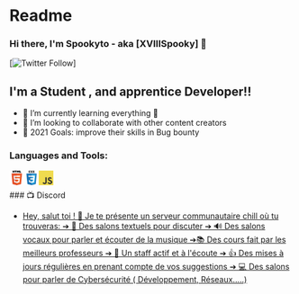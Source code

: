 # Readme

### Hi there, I'm Spookyto - aka [XVIIISpooky] 👋 
[![Twitter Follow](https://img.shields.io/twitter/follow/XVIIISpooky?color=1DA1F2&logo=twitter&style=for-the-badge)] 

## I'm a Student , and  apprentice Developer!!
- 🌱 I’m currently learning everything 🤣 
- 👯 I’m looking to collaborate with other content creators 
- 🥅 2021 Goals: improve their skills in Bug bounty 


### Languages and Tools:

<img align="left" alt="HTML5" width="26px" src="https://raw.githubusercontent.com/github/explore/80688e429a7d4ef2fca1e82350fe8e3517d3494d/topics/html/html.png" />
<img align="left" alt="CSS3" width="26px" src="https://raw.githubusercontent.com/github/explore/80688e429a7d4ef2fca1e82350fe8e3517d3494d/topics/css/css.png" />
<img align="left" alt="JavaScript" width="26px" src="https://raw.githubusercontent.com/github/explore/80688e429a7d4ef2fca1e82350fe8e3517d3494d/topics/javascript/javascript.png" />
<br />
<br />
### 📺 Discord 

<!-- YOUTUBE:START -->
- [Hey, salut toi ! 👋
Je te présente un serveur communautaire chill où tu trouveras:
➔ 💬 Des salons textuels pour discuter
➔ 🔊 Des salons vocaux pour parler et écouter de la musique
➔📚 Des cours fait par les meilleurs professeurs
➔ 👮 Un staff actif et à l'écoute
➔ 👍 Des mises à jours régulières en prenant compte de vos suggestions
➔ 💻 Des salons pour parler de Cybersécurité ( Développement, Réseaux.....) ](https://discord.gg/K5cVECrMYs)


